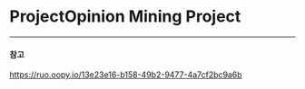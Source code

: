 #  ProjectOpinion Mining Project
___  




#### 참고  
https://ruo.oopy.io/13e23e16-b158-49b2-9477-4a7cf2bc9a6b  
